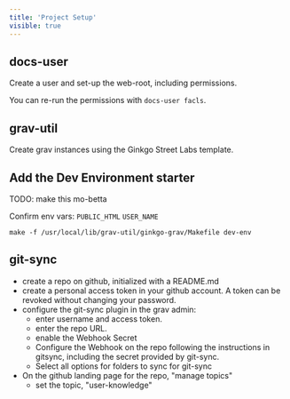 ```yaml
---
title: 'Project Setup'
visible: true
---
```


## docs-user

Create a user and set-up the web-root, including permissions.

You can re-run the permissions with `docs-user facls`.

## grav-util

Create grav instances using the Ginkgo Street Labs template.

## Add the Dev Environment starter

TODO: make this mo-betta

Confirm env vars: `PUBLIC_HTML` `USER_NAME`

`make -f /usr/local/lib/grav-util/ginkgo-grav/Makefile dev-env`

## git-sync

- create a repo on github, initialized with a README.md
- create a personal access token in your github account.  A token can be revoked without changing your password.
- configure the git-sync plugin in the grav admin:
  - enter username and access token.
  - enter the repo URL.
  - enable the Webhook Secret
  - Configure the Webhook on the repo following the instructions in gitsync, including the secret provided by git-sync.
  - Select all options for folders to sync for git-sync
 - On the github landing page for the repo, "manage topics"
   - set the topic, "user-knowledge"

